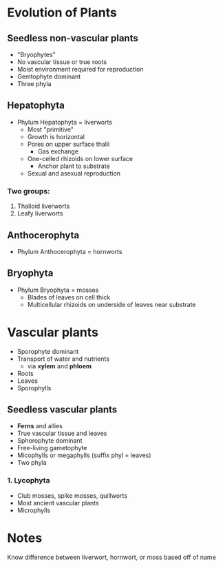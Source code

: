 # Evolution of Plants

## Seedless non-vascular plants

- "Bryophytes"
- No vascular tissue or true roots
- Moist environment required for reproduction
- Gemtophyte dominant
- Three phyla

## Hepatophyta

- Phylum Hepatophyta = liverworts
	- Most "primitive"
	- Growth is horizontal
	- Pores on upper surface thalli
		- Gas exchange
	- One-celled rhizoids on lower surface
		- Anchor plant to substrate
	- Sexual and asexual reproduction

### Two groups:

1. Thalloid liverworts
2. Leafy liverworts

## Anthocerophyta

- Phylum Anthocerophyta = hornworts

## Bryophyta

- Phylum Bryophyta = mosses
	- Blades of leaves on cell thick
	- Multicellular rhizoids on underside of leaves near substrate

# Vascular plants

- Sporophyte dominant
- Transport of water and nutrients
	- via **xylem** and **phloem**
- Roots
- Leaves
- Sporophylls 

## Seedless vascular plants

- **Ferns** and allies
- True vascular tissue and leaves
- Sphorophyte dominant
- Free-living gametophyte
- Micophylls or megaphylls (suffix phyl = leaves)
- Two phyla

### 1. Lycophyta

- Club mosses, spike mosses, quillworts
- Most ancient vascular plants
- Microphylls

# Notes

Know difference between liverwort, hornwort, or moss based off of name